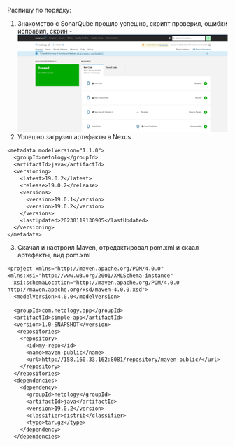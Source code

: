 Распишу по порядку:
1. Знакомство с SonarQube прошло успешно, скрипт проверил, ошибки исправил, скрин - ![SuccessResult](https://github.com/Atlipoka/devops_netology/blob/main/CI-CD/CI-CD/Lecture3.png)
2. Успешно загрузил артефакты в Nexus
````
<metadata modelVersion="1.1.0">
  <groupId>netology</groupId>
  <artifactId>java</artifactId>
  <versioning>
    <latest>19.0.2</latest>
    <release>19.0.2</release>
    <versions>
      <version>19.0.1</version>
      <version>19.0.2</version>
    </versions>
    <lastUpdated>20230119130905</lastUpdated>
  </versioning>
</metadata>
````
3. Скачал и настроил Maven, отредактировал pom.xml и скаал артефакты, вид pom.xml
````
<project xmlns="http://maven.apache.org/POM/4.0.0" xmlns:xsi="http://www.w3.org/2001/XMLSchema-instance"
  xsi:schemaLocation="http://maven.apache.org/POM/4.0.0 http://maven.apache.org/xsd/maven-4.0.0.xsd">
  <modelVersion>4.0.0</modelVersion>

  <groupId>com.netology.app</groupId>
  <artifactId>simple-app</artifactId>
  <version>1.0-SNAPSHOT</version>
   <repositories>
    <repository>
      <id>my-repo</id>
      <name>maven-public</name>
      <url>http://158.160.33.162:8081/repository/maven-public/</url>
    </repository>
  </repositories>
  <dependencies>
    <dependency>
      <groupId>netology</groupId>
      <artifactId>java</artifactId>
      <version>19.0.2</version>
      <classifier>distrib</classifier>
      <type>tar.gz</type>
    </dependency>
  </dependencies>
````
